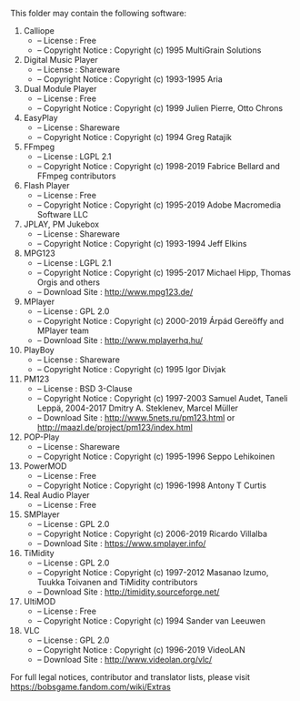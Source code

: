 ﻿This folder may contain the following software:

1. Calliope
   - – License : Free
   - – Copyright Notice : Copyright (c) 1995 MultiGrain Solutions
2. Digital Music Player
   - – License : Shareware
   - – Copyright Notice : Copyright (c) 1993-1995 Aria
3. Dual Module Player
   - – License : Free
   - – Copyright Notice : Copyright (c) 1999 Julien Pierre, Otto Chrons
4. EasyPlay
   - – License : Shareware
   - – Copyright Notice : Copyright (c) 1994 Greg Ratajik
5. FFmpeg
   - – License : LGPL 2.1
   - – Copyright Notice : Copyright (c) 1998-2019 Fabrice Bellard and FFmpeg contributors
6. Flash Player
   - – License : Free
   - – Copyright Notice : Copyright (c) 1995-2019 Adobe Macromedia Software LLC
7. JPLAY, PM Jukebox
   - – License : Shareware
   - – Copyright Notice : Copyright (c) 1993-1994 Jeff Elkins
8. MPG123
   - – License : LGPL 2.1
   - – Copyright Notice : Copyright (c) 1995-2017 Michael Hipp, Thomas Orgis and others
   - – Download Site : http://www.mpg123.de/
9. MPlayer
   - – License : GPL 2.0
   - – Copyright Notice : Copyright (c) 2000-2019 Árpád Gereöffy and MPlayer team
   - – Download Site : http://www.mplayerhq.hu/
10. PlayBoy
    - – License : Shareware
    - – Copyright Notice : Copyright (c) 1995 Igor Divjak
11. PM123
    - – License : BSD 3-Clause
    - – Copyright Notice : Copyright (c) 1997-2003 Samuel Audet, Taneli Leppä, 2004-2017 Dmitry A. Steklenev, Marcel Müller
    - – Download Site : http://www.5nets.ru/pm123.html or http://maazl.de/project/pm123/index.html
12. POP-Play
    - – License : Shareware
    - – Copyright Notice : Copyright (c) 1995-1996 Seppo Lehikoinen
13. PowerMOD
    - – License : Free
    - – Copyright Notice : Copyright (c) 1996-1998 Antony T Curtis
14. Real Audio Player
    - – License : Free
15. SMPlayer
    - – License : GPL 2.0
    - – Copyright Notice : Copyright (c) 2006-2019 Ricardo Villalba
    - – Download Site : https://www.smplayer.info/
16. TiMidity
    - – License : GPL 2.0
    - – Copyright Notice : Copyright (c) 1997-2012 Masanao Izumo, Tuukka Toivanen and TiMidity contributors
    - – Download Site : http://timidity.sourceforge.net/
17. UltiMOD
    - – License : Free
    - – Copyright Notice : Copyright (c) 1994 Sander van Leeuwen
18. VLC
    - – License : GPL 2.0
    - – Copyright Notice : Copyright (c) 1996-2019 VideoLAN
    - – Download Site : http://www.videolan.org/vlc/

For full legal notices, contributor and translator lists, please visit https://bobsgame.fandom.com/wiki/Extras
